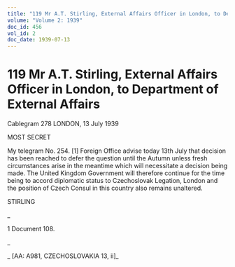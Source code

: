 ```yaml
---
title: "119 Mr A.T. Stirling, External Affairs Officer in London, to Department of External Affairs"
volume: "Volume 2: 1939"
doc_id: 456
vol_id: 2
doc_date: 1939-07-13
---
```


# 119 Mr A.T. Stirling, External Affairs Officer in London, to Department of External Affairs

Cablegram 278 LONDON, 13 July 1939

MOST SECRET

My telegram No. 254. [1] Foreign Office advise today 13th July that decision has been reached to defer the question until the Autumn unless fresh circumstances arise in the meantime which will necessitate a decision being made. The United Kingdom Government will therefore continue for the time being to accord diplomatic status to Czechoslovak Legation, London and the position of Czech Consul in this country also remains unaltered.

STIRLING

_

1 Document 108.

_

_ [AA: A981, CZECHOSLOVAKIA 13, ii]_
